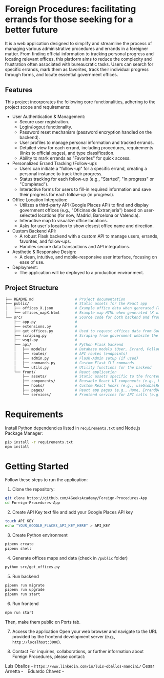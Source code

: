 # Foreign Procedures: facilitating errands for those seeking for a better future

It is a web application designed to simplify and streamline the process of managing various administrative procedures and errands in a foreigner matter. From finding official information to tracking personal progress and locating relevant offices, this platform aims to reduce the complexity and frustration often associated with bureaucratic tasks. Users can search for specific errands, mark them as favorites, track their individual progress through forms, and locate essential government offices.

## Features

This project incorporates the following core functionalities, adhering to the project scope and requirements:

- User Authentication & Management:
  - Secure user registration.
  - Login/logout functionality.
  - Password reset mechanism (password encryption handled on the backend).
  - User profiles to manage personal information and tracked errands.
  - Detailed view for each errand, including procedures, requirements (links to official pages), and type classification.
  - Ability to mark errands as "Favorites" for quick access.
- Personalized Errand Tracking (Follow-up):
  - Users can initiate a "follow-up" for a specific errand, creating a personal instance to track their progress.
  - Status tracking for each follow-up (e.g., "Started", "In progress" or "Completed").
  - Interactive forms for users to fill-in required information and save their progress for each follow-up (in progress).
- Office Location Integration:
  - Utilizes a third-party API (Google Places API) to find and display government offices (e.g., "Oficinas de Extranjería") based on user-selected locations (for now, Madrid, Barcelona or Valencia).
  - Interactive map to visualize office locations.
  - Asks for user's location to show closest office name and direction.
- Custom Backend API:
  - A robust Flask backend with a custom API to manage users, errands, favorites, and follow-ups.
  - Handles secure data transactions and API integrations.
- Aesthetic & Responsive Design:
  - A clean, intuitive, and mobile-responsive user interface, focusing on ease of use.
- Deployment:
  - The application will be deployed to a production environment.

## Project Structure

```bash
├── README.md                   # Project documentation
├── public/                     # Static assets for the React app
│   ├── offices_X.json          # Example office data when generated (X will be the city)
│   └── offices_mapX.html       # Example map HTML when generated (X will be the city)
└── src/                        # Source code for both backend and frontend
    ├── app.py                  #
    ├── extensions.py           #
    ├── get_offices.py          # Used to request offices data from Google Places API
    ├── scraping.py             # Scraping from government website the errand details
    ├── wsgi.py                 #
    ├── api/                    # Python Flask backend
    │   ├── models/             # Database models (User, Errand, Follow_up, etc.)
    │   ├── routes/             # API routes (endpoints)
    │   ├── admin.py            # Flask-Admin setup (if used)
    │   ├── commands.py         # Custom Flask CLI commands
    │   └── utils.py            # Utility functions for the backend
    └── front/                  # React application
        ├── assets/             # Static assets specific to the frontend
        ├── components/         # Reusable React UI components (e.g., MapViewer, forms)
        ├── hooks/              # Custom React hooks (e.g., useGlobalReducer, useFavorites)
        ├── pages/              # React app pages (e.g., Home, ErrandDetail, MyFollowUps)
        └── services/           # Frontend services for API calls (e.g., favoritesServices)
```

# Requirements

Install Python dependencies listed in `requirements.txt` and Node.js Package Manager:

```bash
pip install -r requirements.txt
npm install
```

# Getting Started

Follow these steps to run the application:

1. Clone the repository:

```bash
git clone https://github.com/4GeeksAcademy/Foreign-Procedures-App
cd Foreign-Procedures-App
```

2. Create API Key text file and add your Google Places API key

```bash
touch API_KEY
echo "YOUR_GOOGLE_PLACES_API_KEY_HERE" > API_KEY
```

3. Create Python environment

```bash
pipenv create
pipenv shell
```

4. Generate offices maps and data (check in `/public` folder)

```bash
python src/get_offices.py
```

5. Run backend

```bash
pipenv run migrate
pipenv run upgrade
pipenv run start
```

6. Run frontend

```bash
npm run start
```

Then, make them public on Ports tab.

7. Access the application
   Open your web browser and navigate to the URL provided by the frontend development server (e.g., `http://localhost:3000`).

8. Contact
   For inquiries, collaborations, or further information about Foreign Procedures, please contact:

Luis Oballos - `https://www.linkedin.com/in/luis-oballos-mancini/`
Cesar Arnetta - ` `
Eduardo Chavez - ` `
